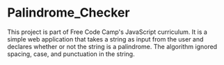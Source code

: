 # Palindrome_Checker

This project is part of Free Code Camp's JavaScript curriculum. It is a simple web application that takes a string as input from the user and declares whether or not the string is a palindrome. The algorithm ignored spacing, case, and punctuation in the string. 
